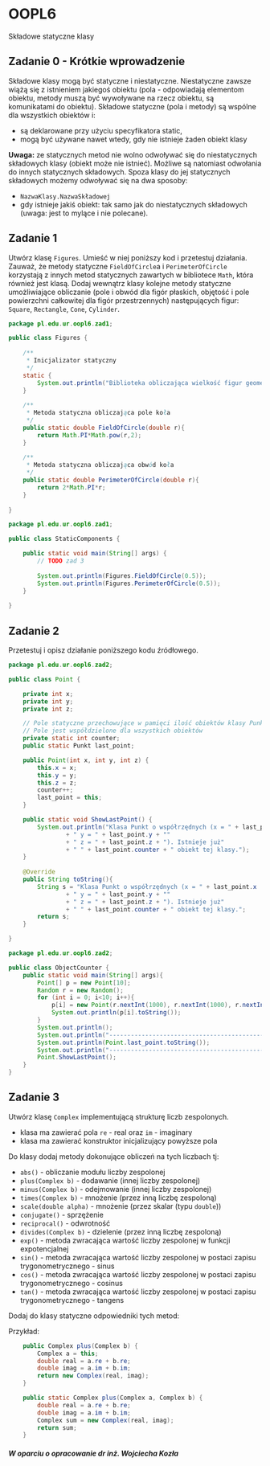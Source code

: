 # OOPL6
Składowe statyczne klasy

## Zadanie 0 - Krótkie wprowadzenie
Składowe klasy mogą być statyczne i niestatyczne. Niestatyczne zawsze wiążą się z istnieniem jakiegoś obiektu (pola - odpowiadają elementom obiektu, metody muszą być wywoływane na rzecz obiektu, są komunikatami do obiektu).
Składowe statyczne (pola i metody) są wspólne dla wszystkich obiektów i:
* są deklarowane przy użyciu specyfikatora static,
* mogą być używane nawet wtedy, gdy nie istnieje żaden obiekt klasy

**Uwaga:** ze statycznych metod nie wolno odwoływać się do niestatycznych składowych klasy (obiekt może nie istnieć). Możliwe są natomiast odwołania do innych statycznych składowych.
Spoza klasy do jej statycznych składowych możemy odwoływać się na dwa sposoby:
* `NazwaKlasy.NazwaSkładowej`
* gdy istnieje jakiś obiekt: tak samo jak do niestatycznych składowych (uwaga: jest to
mylące i nie polecane).

## Zadanie 1
Utwórz klasę `Figures`. Umieść w niej poniższy kod i przetestuj działania. Zauważ, że metody statyczne `FieldOfCircle`a i `PerimeterOfCircle` korzystają z innych metod statycznych zawartych w bibliotece `Math`, która również jest klasą. Dodaj wewnątrz klasy kolejne metody statyczne umożliwiające obliczanie (pole i obwód dla figór płaskich, objętość i pole powierzchni całkowitej dla figór przestrzennych) następujących figur: `Square`, `Rectangle`, `Cone`, `Cylinder`. 

```java
package pl.edu.ur.oopl6.zad1;

public class Figures {
    
    /**
     * Inicjalizator statyczny
     */
    static {
        System.out.println("Biblioteka obliczająca wielkość figur geometrycznych!!!");
    }
    
    /**
     * Metoda statyczna obliczająca pole koła
     */
    public static double FieldOfCircle(double r){
        return Math.PI*Math.pow(r,2);
    }
    
    /**
     * Metoda statyczna obliczająca obwód koła
     */
    public static double PerimeterOfCircle(double r){
        return 2*Math.PI*r;
    }
    
}
```

```java
package pl.edu.ur.oopl6.zad1;

public class StaticComponents {

    public static void main(String[] args) {
        // TODO zad 3
        
        System.out.println(Figures.FieldOfCircle(0.5));
        System.out.println(Figures.PerimeterOfCircle(0.5));
    }
    
}
```

## Zadanie 2
Przetestuj i opisz działanie poniższego kodu źródłowego.

```java
package pl.edu.ur.oopl6.zad2;

public class Point {

    private int x;
    private int y;
    private int z;

    // Pole statyczne przechowujące w pamięci ilość obiektów klasy Punkt
    // Pole jest współdzielone dla wszystkich obiektów
    private static int counter;
    public static Punkt last_point;

    public Point(int x, int y, int z) {
        this.x = x;
        this.y = y;
        this.z = z;
        counter++;
        last_point = this;
    }

    public static void ShowLastPoint() {
        System.out.println("Klasa Punkt o współrzędnych (x = " + last_point.x
                + " y = " + last_point.y + ""
                + " z = " + last_point.z + "). Istnieje już"
                + " " + last_point.counter + " obiekt tej klasy.");
    }
    
    @Override
    public String toString(){
        String s = "Klasa Punkt o współrzędnych (x = " + last_point.x
                + " y = " + last_point.y + ""
                + " z = " + last_point.z + "). Istnieje już"
                + " " + last_point.counter + " obiekt tej klasy.";
        return s;
    }

}
```

```java
package pl.edu.ur.oopl6.zad2;

public class ObjectCounter {
    public static void main(String[] args){
        Point[] p = new Point[10];
        Random r = new Random();
        for (int i = 0; i<10; i++){
            p[i] = new Point(r.nextInt(1000), r.nextInt(1000), r.nextInt(1000));
            System.out.println(p[i].toString());
        }
        System.out.println();
        System.out.println("-------------------------------------------------");
        System.out.println(Point.last_point.toString());
        System.out.println("-------------------------------------------------");
        Point.ShowLastPoint();
    }
}
```

## Zadanie 3
Utwórz klasę `Complex` implementującą strukturę liczb zespolonych.

* klasa ma zawierać pola `re` - real oraz `im` - imaginary
* klasa ma zawierać konstruktor inicjalizujący powyższe pola

Do klasy dodaj metody dokonujące obliczeń na tych liczbach tj:
* `abs()` - obliczanie modułu liczby zespolonej
* `plus(Complex b)` - dodawanie (innej liczby zespolonej)
* `minus(Complex b)` - odejmowanie (innej liczby zespolonej)
* `times(Complex b)` - mnożenie (przez inną liczbę zespoloną)
* `scale(double alpha)` - mnożenie (przez skalar (typu `double`))
* `conjugate()` - sprzężenie
* `reciprocal()` - odwrotność
* `divides(Complex b)` - dzielenie (przez inną liczbę zespoloną)
* `exp()` - metoda zwracająca wartość liczby zespolonej w funkcji expotencjalnej
* `sin()` - metoda zwracająca wartość liczby zespolonej w postaci zapisu trygonometrycznego - sinus
* `cos()` - metoda zwracająca wartość liczby zespolonej w postaci zapisu trygonometrycznego - cosinus
* `tan()` - metoda zwracająca wartość liczby zespolonej w postaci zapisu trygonometrycznego - tangens

Dodaj do klasy statyczne odpowiedniki tych metod:

Przykład:

```java
    public Complex plus(Complex b) {
        Complex a = this;
        double real = a.re + b.re;
        double imag = a.im + b.im;
        return new Complex(real, imag);
    }

    public static Complex plus(Complex a, Complex b) {
        double real = a.re + b.re;
        double imag = a.im + b.im;
        Complex sum = new Complex(real, imag);
        return sum;
    }
```

##### W oparciu o opracowanie dr inż. Wojciecha Kozła
